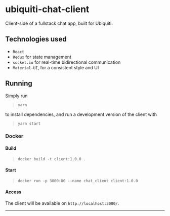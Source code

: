 # ubiquiti-chat-client
Client-side of a fullstack chat app, built for Ubiquiti.


## Technologies used

* `React` 
* `Redux` for state management
* `socket.io` for real-time bidirectional communication
* `Material-UI`, for a consistent style and UI

## Running

Simply run
>`yarn`

to install dependencies, and run a development version of the client with 

>`yarn start`

### Docker

#### Build

>`docker build -t client:1.0.0 .`

#### Start
>`docker run -p 3000:80 --name chat_client client:1.0.0`

#### Access
The client will be available on `http://localhost:3000/`.

---
